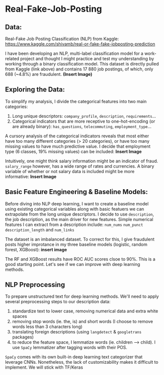 # Real-Fake-Job-Posting

## Data:
Real-Fake Job Posting Classification (NLP) from Kaggle: https://www.kaggle.com/shivamb/real-or-fake-fake-jobposting-prediction

I have been developing an NLP, multi-label classification model for a work-related project and thought I might practice and test my understanding by working through a binary classification model. This dataset is directly pulled from Kaggle (link above) and contains 17 880 job postings, of which, only 688 (~4.8%) are fraudulent. **(Insert Image)**

## Exploring the Data:
To simplify my analysis, I divide the categorical features into two main categories:
  1. Long unique descriptors: `company_profile`, `description`, `requirements`...
  2. Categorical indicators that are more receptive to one-hot-encoding (or are already binary): `has_questions`, `telecommuting`, `employment_type`...
  
A cursory analysis of the categorical indicators reveals that most either have too many different categories (> 20 categories), or have too many missing values to have much predictive value. I decide that employment type (6 classes, 19% missing values) can be included: **Insert Image**

Intuitively, one might think salary information might be an indicator of fraud. `salary_range` however, has a wide range of rates and currencies. A binary variable of whether or not salary data is included might be more informative: **Insert Image**

## Basic Feature Engineering & Baseline Models:
Before diving into NLP deep learning, I want to create a baseline model using existing categorical variables along with basic featuers we can extrapolate from the long unique descriptors. I decide to use `description`, the job description, as the main driver for new features. Simple numerical features I can extract from a description include: `num_nums` `num_punct` `description_length` and `num_links`

The dataset is an imbalanced dataset. To correct for this, I give fraudulent posts higher improtance in my three baseline models (logistic, random forest, XGBoost): **insert image**


The RF and XGBoost results have ROC AUC scores clsoe to 90%. This is a good starting point. Let's see if we can improve with deep learning methods. 

## NLP Preprocessing 
To prepare unstructured text for deep learning methods. We'll need to apply several preprocessing steps to our description data:
  1. standardize text to lower case, removing numerical data and extra white spaces
  2. removing stop words (ie. the, is) and short words (I choose to remove words less than 3 characters long)
  3. translating foreign descriptions (using `langdetect` & `googletrans` packages)
  4. to reduce the feature space, I lemmatize words (ie. children --> child). I use `SpaCy` lemmatizer after tagging words with their POS. 

`SpaCy` comes with its own built-in deep learning text categorizer that leverage CNNs. Nonetheless, the lack of customizability makes it difficult to implement. We will stick with TF/Keras
  
